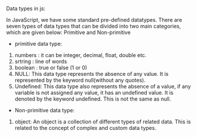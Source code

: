 Data types in js:

In JavaScript, we have some standard pre-defined datatypes. There are seven types of data types that can be divided into two main categories, which are given below: Primitive and Non-primitive

* primitive data type:
1. numbers : it can be integer, decimal, float, double etc.
2.  srtring : line of words
3.  boolean : true or false (1 or 0)
4.  NULL: This data type represents the absence of any value. It is represented by the keyword null(without any quotes).
5.  Undefined: This data type also represents the absence of a value, if any variable is not assigned any value, it has an undefined value. It is denoted by the keyword undefined. This is not the same as null.

* Non-primitive data type:
1. object:  An object is a collection of different types of related data. This is related to the concept of complex and custom data types.
